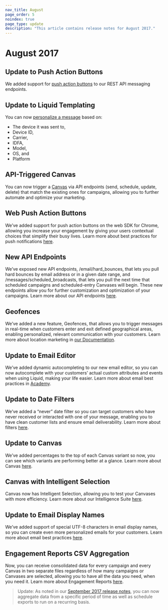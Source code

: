 ```yaml
---
nav_title: August
page_order: 5
noindex: true
page_type: update
description: "This article contains release notes for August 2017."
---
```


# August 2017

## Update to Push Action Buttons

We added support for [push action buttons][70] to our REST API messaging endpoints.

## Update to Liquid Templating

You can now [personalize a message][69] based on:
- The device it was sent to,
- Device ID,
- Carrier,
- IDFA,
- Model,
- OS, and
- Platform

## API-Triggered Canvas

You can now trigger a [Canvas][68] via API endpoints (send, schedule, update, delete) that match the existing ones for campaigns, allowing you to further automate and optimize your marketing.

## Web Push Action Buttons

We’ve added support for push action buttons on the web SDK for Chrome, allowing you increase your engagement by giving your users contextual choices that simplify their busy lives. Learn more about best practices for push notifications [here][66].

## New API Endpoints

We’ve exposed new API endpoints, /email/hard_bounces, that lets you pull hard bounces by email address or in a given date range, and /messages/scheduled_broadcasts, that lets you pull the next time that scheduled campaigns and scheduled-entry Canvases will begin. These new endpoints allow you for further customization and optimization of your campaigns. Learn more about our API endpoints [here][65].

## Geofences

We’ve added a new feature, Geofences, that allows you to trigger messages in real-time when customers enter and exit defined geographical areas, enabling personalized, relevant communication with your customers. Learn more about location marketing in [our Documentation][64].

## Update to Email Editor

We’ve added dynamic autocompleting to our new email editor, so you can now autocomplete with your customers’ actual custom attributes and events when using Liquid, making your life easier. Learn more about email best practices in [Academy][63].

## Update to Date Filters

We’ve added a “never” date filter so you can target customers who have never received or interacted with one of your message, enabling you to have clean customer lists and ensure email deliverability. Learn more about filters [here][62].

## Update to Canvas

We’ve added percentages to the top of each Canvas variant so now, you can see which variants are performing better at a glance. Learn more about Canvas [here][61].

## Canvas with Intelligent Selection

Canvas now has Intelligent Selection, allowing you to test your Canvases with more efficiency. Learn more about our Intelligence Suite [here][60].

## Update to Email Display Names

We’ve added support of special UTF-8 characters in email display names, so you can create even more personalized emails for your customers. Learn more about email best practices [here][67].

## Engagement Reports CSV Aggregation

Now, you can receive consolidated data for every campaign and every Canvas in two separate files regardless of how many campaigns or Canvases are selected, allowing you to have all the data you need, when you need it. Learn more about Engagement Reports [here][59].

> Update: As noted in our [September 2017 release notes]({{site.baseurl}}/help/release_notes/2017/august/#september-2017), you can now aggregate data from a specific period of time as well as schedule exports to run on a recurring basis.



[59]: {{site.baseurl}}/user_guide/data_and_analytics/engagement_reports/#creating-a-new-report
[60]: {{site.baseurl}}/user_guide/engagement_tools/canvas/create_a_canvas/create_a_canvas/
[61]: {{site.baseurl}}/user_guide/engagement_tools/canvas/create_a_canvas/create_a_canvas/
[62]: {{site.baseurl}}/user_guide/engagement_tools/segments/segmentation_filters/#segmentation-filters
[63]: {{site.baseurl}}/help/troubleshooting_guide/troubleshooting_guide/#email
[64]: {{site.baseurl}}/developer_guide/platform_integration_guides/android/advanced_use_cases/locations_and_geofences/
[65]: {{site.baseurl}}/developer_guide/rest_api/basics/#what-is-a-rest-api
[66]: {{site.baseurl}}/user_guide/message_building_by_channel/push/best_practices/
[67]: {{site.baseurl}}/help/troubleshooting_guide/troubleshooting_guide/#email
[68]: {{site.baseurl}}/user_guide/engagement_tools/canvas/create_a_canvas/create_a_canvas/
[69]: {{site.baseurl}}/user_guide/personalization_and_dynamic_content/personalized_messaging/#personalized-messaging
[70]: {{site.baseurl}}/user_guide/message_building_by_channel/push/push_action_buttons/#how-to-use-action-buttons
[98]:{{site.baseurl}}/user_guide/onboarding/platform_administrative_features/#authentication-rules
